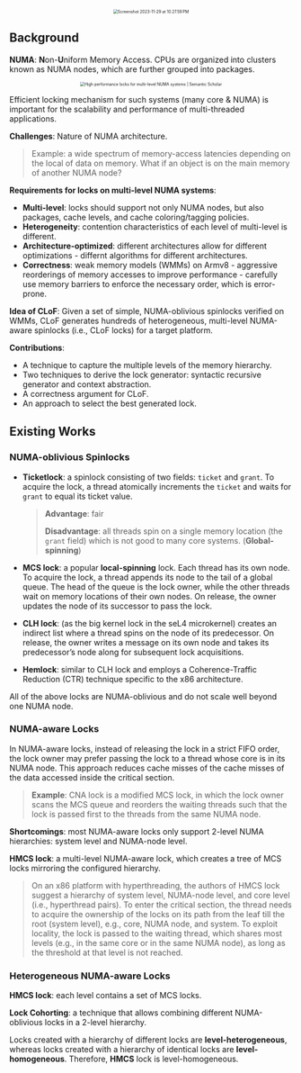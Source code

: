 <center><img src="https://p.ipic.vip/pceykm.png" alt="Screenshot 2023-11-29 at 10.27.59 PM" style="zoom:50%;" /></center>

## Background

**NUMA**: **N**on-**U**niform Memory Access. CPUs are organized into clusters known as NUMA nodes, which are further grouped into packages.

<center><img src="https://d3i71xaburhd42.cloudfront.net/9bd0f0527d8d2f751c622ec14388017224f4810b/1-Figure1-1.png" alt="High performance locks for multi-level NUMA systems | Semantic Scholar" style="zoom:50%;" /></center>

Efficient locking mechanism for such systems (many core & NUMA) is important for the scalability and performance of multi-threaded applications.

**Challenges**: Nature of NUMA architecture.

> Example: a wide spectrum of memory-access latencies depending on the local of data on memory. What if an object is on the main memory of another NUMA node?

**Requirements for locks on multi-level NUMA systems**:

* **Multi-level**: locks should support not only NUMA nodes, but also packages, cache levels, and cache coloring/tagging policies.
* **Heterogeneity**: contention characteristics of each level of multi-level is different.
* **Architecture-optimized**:  different architectures allow for different optimizations - differnt algorithms for different architectures.
* **Correctness**: weak memory models (WMMs) on Armv8 - aggressive reorderings of memory accesses to improve performance - carefully use memory barriers to enforce the necessary order, which is error-prone.

**Idea of CLoF**: Given a set of simple, NUMA-oblivious spinlocks verified on WMMs, CLoF generates hundreds of heterogeneous, multi-level NUMA-aware spinlocks (i.e., CLoF locks) for a target platform.

**Contributions**: 

* A technique to capture the multiple levels of the memory hierarchy.
* Two techniques to derive the lock generator: syntactic recursive generator and context abstraction.
* A correctness argument for CLoF.
* An approach to select the best generated lock.

## Existing Works

### NUMA-oblivious Spinlocks

* **Ticketlock**: a spinlock consisting of two fields: `ticket` and `grant`. To acquire the lock, a thread atomically increments the `ticket` and waits for `grant` to equal its ticket value.

  > **Advantage**: fair
  >
  > **Disadvantage**: all threads spin on a single memory location (the `grant` field) which is not good to many core systems. (**Global-spinning**)

* **MCS lock**: a popular **local-spinning** lock. Each thread has its own node. To acquire the lock, a thread appends its node to the tail of a global queue. The head of the queue is the lock owner, while the other threads wait on memory locations of their own nodes. On release, the owner updates the node of its successor to pass the lock.
* **CLH lock**: (as the big kernel lock in the seL4 microkernel) creates an indirect list where a thread spins on the node of its predecessor. On release, the owner writes a message on its own node and takes its predecessor’s node along for subsequent lock acquisitions.
* **Hemlock**: similar to CLH lock and employs a Coherence-Traffic Reduction (CTR) technique specific to the x86 architecture.

All of the above locks are NUMA-oblivious and do not scale well beyond one NUMA node.

### NUMA-aware Locks

In NUMA-aware locks, instead of releasing the lock in a strict FIFO order, the lock owner may prefer passing the lock to a thread whose core is in its NUMA node. This approach reduces cache misses of the cache misses of the data accessed inside the critical section.

> **Example**: CNA lock is a modified MCS lock, in which the lock owner scans the MCS queue and reorders the waiting threads such that the lock is passed first to the threads from the same NUMA node.

**Shortcomings**: most NUMA-aware locks only support 2-level NUMA hierarchies: system level and NUMA-node level.

**HMCS lock**: a multi-level NUMA-aware lock, which creates a tree of MCS locks mirroring the configured hierarchy.

> On an x86 platform with hyperthreading, the authors of HMCS lock suggest a hierarchy of system level, NUMA-node level, and core level (i.e., hyperthread pairs). To enter the critical section, the thread needs to acquire the ownership of the locks on its path from the leaf till the root (system level), e.g., core, NUMA node, and system. To exploit locality, the lock is passed to the waiting thread, which shares most levels (e.g., in the same core or in the same NUMA node), as long as the threshold at that level is not reached.

### Heterogeneous NUMA-aware Locks

**HMCS lock**: each level contains a set of MCS locks.

**Lock Cohorting**: a technique that allows combining different NUMA-oblivious locks in a 2-level hierarchy.

Locks created with a hierarchy of different locks are **level-heterogeneous**, whereas locks created with a hierarchy of identical locks are **level-homogeneous**. Therefore, **HMCS** lock is level-homogeneous.
